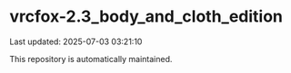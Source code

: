 # vrcfox-2.3_body_and_cloth_edition

Last updated: 2025-07-03 03:21:10

This repository is automatically maintained.
